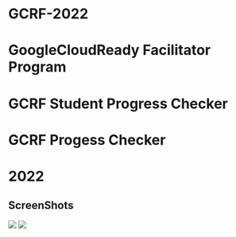 # GCRF-2022

# GoogleCloudReady Facilitator Program
# GCRF Student Progress Checker
# GCRF Progess Checker
# 2022
## ScreenShots
<img src="https://github.com/varun-0007/GCRF-2022/blob/main/SS'1.jpg">

<img src="https://github.com/varun-0007/GCRF-2022/blob/main/SS'2.jpg">
